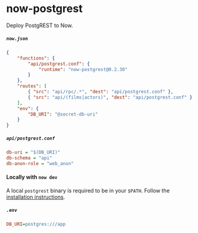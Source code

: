 # now-postgrest

Deploy PostgREST to Now.

##### `now.json`
```json
{
    "functions": {
        "api/postgrest.conf": {
            "runtime": "now-postgrest@0.2.30"
        }
    },
    "routes": [
        { "src": "api/rpc/.*", "dest": "api/postgrest.conf" },
        { "src": "api/(films|actors)", "dest": "api/postgrest.conf" }
    ],
    "env": {
        "DB_URI": "@secret-db-uri"
    }
}
```

##### `api/postgrest.conf`
```ini
db-uri = "$(DB_URI)"
db-schema = "api"
db-anon-role = "web_anon"
```

#### Locally with `now dev`

A local `postgrest` binary is required to be in your `$PATH`. Follow the [installation instructions](http://postgrest.org/en/v6.0/tutorials/tut0.html#step-3-install-postgrest).

##### `.env`

```ini
DB_URI=postgres:///app
```
